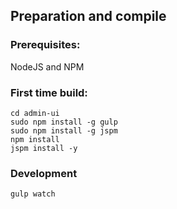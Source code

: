 ## Preparation and compile

### Prerequisites:

NodeJS and NPM

### First time build:

    cd admin-ui
    sudo npm install -g gulp
    sudo npm install -g jspm
    npm install
    jspm install -y

### Development

    gulp watch

